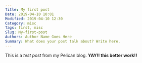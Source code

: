 ```yaml
---
Title: My first post
Date: 2019-04-10 10:01
Modified: 2019-04-10 12:30
Category: misc
Tags: first, misc
Slug: My-first-post
Authors: Author Name Goes Here
Summary: What does your post talk about? Write here.
---
```


This is a *test post* from my Pelican blog. **YAY!! this better work!!**
